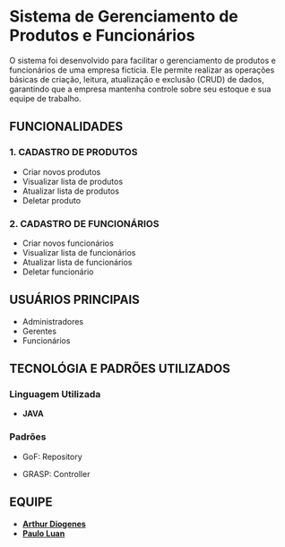 # Sistema de Gerenciamento de Produtos e Funcionários

O sistema foi desenvolvido para facilitar o gerenciamento de produtos e funcionários de uma empresa fictícia. Ele permite realizar as operações básicas de criação, leitura, atualização e exclusão (CRUD) de dados, garantindo que a empresa mantenha controle sobre seu estoque e sua equipe de trabalho.

## FUNCIONALIDADES

### 1. CADASTRO DE PRODUTOS

- Criar novos produtos
- Visualizar lista de produtos 
- Atualizar lista de produtos
- Deletar produto

### 2. CADASTRO DE FUNCIONÁRIOS

- Criar novos funcionários
- Visualizar lista de funcionários
- Atualizar lista de funcionários
- Deletar funcionário 

## USUÁRIOS PRINCIPAIS

- Administradores
- Gerentes
- Funcionários

## TECNOLÓGIA E PADRÕES UTILIZADOS

### Linguagem Utilizada 

- **JAVA**

### Padrões

- GoF: Repository

- GRASP: Controller


## EQUIPE

- [**Arthur Diogenes**](https://github.com/ArthurDiogenes)
- [**Paulo Luan**](https://github.com/luannpl)

